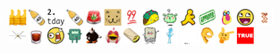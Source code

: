 <body>
  <img src="./emojis/+111111111111.gif"  width="30px" height="30px"></img>
  <img src="./emojis/1000000.png"        width="30px" height="30px"></img>
  <img src="./emojis/2day.png" width="30px" height="30px"></img>
  <img src="./emojis/40.png" width="30px" height="30px"></img>
  <img src="./emojis/420alert.gif" width="30px" height="30px"></img>
  <img src="./emojis/666.gif" width="30px" height="30px"></img>
  <img src="./emojis/99.png" width="30px" height="30px"></img>
  <img src="./emojis/angry_taco.png" width="30px" height="30px"></img>
  <img src="./emojis/angrycactusboi.gif" width="30px" height="30px"></img>
  <img src="./emojis/aol.png" width="30px" height="30px"></img>
  <img src="./emojis/approved.png" width="30px" height="30px"></img>
  <img src="./emojis/avodude.png" width="30px" height="30px"></img>
  <img src="./emojis/awesomeface.jpg" width="30px" height="30px"></img>
  <img src="./emojis/bacon_dance.gif" width="30px" height="30px"></img>
  <img src="./emojis/big_ass_fan.jpg" width="30px" height="30px"></img>
  <img src="./emojis/black_russian.png" width="30px" height="30px"></img>
  <img src="./emojis/blargh.jpg" width="30px" height="30px"></img>
  <img src="./emojis/bmo.gif" width="30px" height="30px"></img>
  <img src="./emojis/bob_omb.gif" width="30px" height="30px"></img>
  <img src="./emojis/bokbok.png" width="30px" height="30px"></img>
  <img src="./emojis/burrrrito.gif" width="30px" height="30px"></img>
  <img src="./emojis/happyburrito.jpg" width="30px" height="30px"></img>
  <img src="./emojis/meeseeks.png" width="30px" height="30px"></img>
  <img src="./emojis/rocker.gif" width="30px" height="30px"></img>
  <img src="./emojis/thegame.png" width="30px" height="30px"></img>
  <img src="./emojis/thinkinghand.png" width="30px" height="30px"></img>
  <img src="./emojis/true.jpg" width="30px" height="30px"></img>
</body>


























